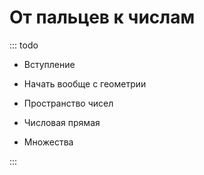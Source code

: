 # От пальцев к числам

::: todo

- Вступление
- Начать вообще с геометрии
- Пространство чисел
- Числовая прямая

- Множества

:::
